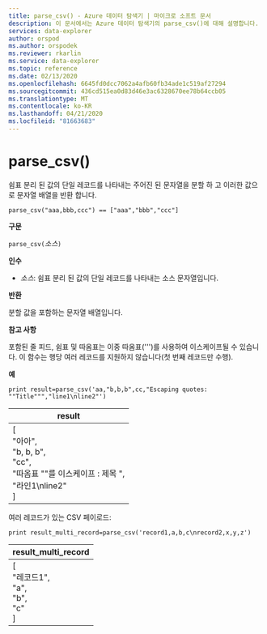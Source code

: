 ```yaml
---
title: parse_csv() - Azure 데이터 탐색기 | 마이크로 소프트 문서
description: 이 문서에서는 Azure 데이터 탐색기의 parse_csv()에 대해 설명합니다.
services: data-explorer
author: orspod
ms.author: orspodek
ms.reviewer: rkarlin
ms.service: data-explorer
ms.topic: reference
ms.date: 02/13/2020
ms.openlocfilehash: 6645fd0dcc7062a4afb60fb34ade1c519af27294
ms.sourcegitcommit: 436cd515ea0d83d46e3ac6328670ee78b64ccb05
ms.translationtype: MT
ms.contentlocale: ko-KR
ms.lasthandoff: 04/21/2020
ms.locfileid: "81663683"
---
```

# <a name="parse_csv"></a>parse_csv()

쉼표 분리 된 값의 단일 레코드를 나타내는 주어진 된 문자열을 분할 하 고 이러한 값으로 문자열 배열을 반환 합니다.

```kusto
parse_csv("aaa,bbb,ccc") == ["aaa","bbb","ccc"]
```

**구문**

`parse_csv(`*소스*`)`

**인수**

* *소스*: 쉼표 분리 된 값의 단일 레코드를 나타내는 소스 문자열입니다.

**반환**

분할 값을 포함하는 문자열 배열입니다.

**참고 사항**

포함된 줄 피드, 쉼표 및 따옴표는 이중 따옴표(''')를 사용하여 이스케이프될 수 있습니다. 이 함수는 행당 여러 레코드를 지원하지 않습니다(첫 번째 레코드만 수행).

**예**

```kusto
print result=parse_csv('aa,"b,b,b",cc,"Escaping quotes: ""Title""","line1\nline2"')
```

|result|
|---|
|[<br>  "아아",<br>  "b, b, b",<br>  "cc",<br>  "따옴표 \"\"를 이스케이프 : 제목 ",<br>  "라인1\nline2"<br>]|

여러 레코드가 있는 CSV 페이로드:

```kusto
print result_multi_record=parse_csv('record1,a,b,c\nrecord2,x,y,z')
```

|result_multi_record|
|---|
|[<br>  "레코드1",<br>  "a",<br>  "b",<br>  "c"<br>]|